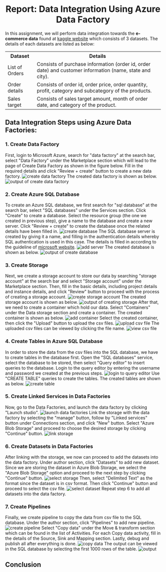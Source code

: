 <h1 align="center">Report: Data Integration Using Azure Data Factory</h1>

In this assignment, we will perform data integration towards the <b>e-commerce data</b> found at <a href="https://www.kaggle.com/datasets/benroshan/ecommerce-data?resource=download&select=List+of+Orders.csv">kaggle website</a> which consists of 3 datasets. The details of each datasets are listed as below:
<table>
  <tr>
    <th>Dataset</th>
    <th>Details</th>
  </tr>  
  <tr>
    <td>List of Orders</td>
    <td>Consists of purchase information (order id, order date) and customer information (name, state and city). </td>
  </tr>
  <tr>
    <td>Order details</td>
    <td>Consists of order id, order price, order quantity, profit, category and subcategory of the products. </td>
  </tr>  
  <tr>
    <td>Sales target</td>
    <td>Consists of sales target amount, month of order date, and category of the product.</td>
  </tr>  
</table>

## Data Integration Steps using Azure Data Factories:

### 1. Create Data Factory
First, login to Microsoft Azure, search for "data factory" at the search bar, select "Data Factory" under the Marketplace section which will lead to the page of Create Data Factory as shown in the figure below. Fill in the required details and click "Review + create" button to create a new data factory.
<img src="https://github.com/drshahizan/special-topic-data-engineering/assets/120614391/f870a4db-3207-4fbd-8068-860dceb02ebe" alt="create data factory">
The created data factory is shown as below. 
<img src="https://github.com/drshahizan/special-topic-data-engineering/assets/120614391/4583ad17-141b-4a2a-af4f-b2d2f435027b" alt="output of create data factory">


### 2. Create Azure SQL Database
To create an Azure SQL database, we first search for "sql database" at the search bar, select "SQL databases" under the Services section. Click "Create" to create a database. Select the resource group (the one we created in previous step), give a name to the database and create a new server. Click "Review + create" to create the database once the related details have been filled in. 
<img src="https://github.com/drshahizan/special-topic-data-engineering/assets/120614391/97a0ecca-5d5c-4edb-9ffc-d02c37fc8205" alt="create database">
The SQL database server is created by giving it a name, and filling in the authentication details whereby SQL authentication is used in this case. The details is filled in according to the guideline of <a href="https://learn.microsoft.com/en-us/azure/azure-sql/database/single-database-create-quickstart?view=azuresql&tabs=azure-portal">microsoft website</a>. 
<img src="https://github.com/drshahizan/special-topic-data-engineering/assets/120614391/706e84c8-5709-4568-bcea-f85860af5079" alt="add server">
The created database is shown as below.
<img src="https://github.com/drshahizan/special-topic-data-engineering/assets/120614391/152eae05-f07f-4eea-bb68-00cd9863d5f2" alt="output of create database">       

### 3. Create Storage
Next, we create a storage account to store our data by searching "storage account" at the search bar and select "Storage account" under the Marketplace section. Then, fill in the basic details, including project details and instance details, and click "Review" button to proceed with the process of creating a storage account. 
<img src="https://github.com/drshahizan/special-topic-data-engineering/assets/120614391/ff04c311-eb05-4123-aae3-16a531087cc0" alt="create storage account">
The created storage account is shown as below. 
<img src="https://github.com/drshahizan/special-topic-data-engineering/assets/120614391/696638b2-3d45-4deb-923a-4565a8ad982a" alt="output of creating storage">
After that, we need to create a container which hold our data. Select "Containers" under the Data storage section and create a container. The created container is shown as below.
<img src="https://github.com/drshahizan/special-topic-data-engineering/assets/120614391/17231397-00f5-4b03-a4d1-f247af16c187" alt="add container">
Select the created container, then click the "Upload" button to upload the csv files. 
<img src="https://github.com/drshahizan/special-topic-data-engineering/assets/120614391/72926bd6-e3a6-452e-b4f0-5d5d302cf2e6" alt="upload csv file">
The uploaded csv files can be viewed by clicking the file name. 
<img src="https://github.com/drshahizan/special-topic-data-engineering/assets/120614391/3cd1e7b4-e022-4331-b71a-150f4bdf3e5a" alt="view csv file">



### 4. Create Tables in Azure SQL Database
In order to store the data from the csv files into the SQL database, we have to create tables in the database first. Open the "SQL databases" service, select the database to be stored, then select "Query editor" to insert queries to the database. Login to the query editor by entering the username and password we created at the previous steps. 
<img src="https://github.com/drshahizan/special-topic-data-engineering/assets/120614391/2a35fbb3-ae7a-499d-847a-d090f9cda11b" alt="login to query editor">
Use "CREATE TABLE" queries to create the tables. The created tables are shown as below. 
<img src="https://github.com/drshahizan/special-topic-data-engineering/assets/120614391/e005ac64-0ec1-4731-b42a-0cf057e0b1b3" alt="create table">


### 5. Create Linked Services in Data Factories
Now, go to the Data Factories, and launch the data factory by clicking "Launch studio".
<img src="https://github.com/drshahizan/special-topic-data-engineering/assets/120614391/5ca533d7-c507-425d-a0e6-55198433a542" alt="launch data factories">
Link the storage with the data factory by selecting the "manage" button, follow by "Linked services" button under Connections section, and click "New" button. Select "Azure Blob Storage" and proceed to choose the desired storage by clicking "Continue" button. 
<img src="https://github.com/drshahizan/special-topic-data-engineering/assets/120614391/0736e2c8-5e9b-4373-8aaa-ab98ea838023" alt="link storage">



### 6. Create Datasets in Data Factories
After linking with the storage, we now can proceed to add the datasets into the data factory. Under author section, click "Datasets" to add new dataset. Since we are storing the dataset in Azure Blob Storage, we select the "Azure Blob Storage" option and proceed to the next step by clicking "Continue" button.
<img src="https://github.com/drshahizan/special-topic-data-engineering/assets/120614391/fbf44e34-3ad7-4002-8bd5-586bb2cc26e6" alt="select storage">
Then, select "Delimited Text" as the format since the dataset is in csv format. Then click "Continue" button and proceed to select the csv file. 
<img src="https://github.com/drshahizan/special-topic-data-engineering/assets/120614391/319c0a78-bc57-4507-a755-dada6e45f258" alt="select dataset">
Repeat step 6 to add all datasets into the data factory. 

### 7. Create Pipelines
Finally, we create pipeline to copy the data from csv file to the SQL database. Under the author section, click "Pipelines" to add new pipeline.
<img src="https://github.com/drshahizan/special-topic-data-engineering/assets/120614391/50d9b828-9485-430b-bdb2-9ee8e0e0fefe" alt="create pipeline">
Select "Copy data" under the Move & transform section which can be found in the list of Activities. For each Copy data activity, fill in the details of the Source, Sink and Mapping section. Lastly, debug and publish all after everything is done. 
<img src="https://github.com/drshahizan/special-topic-data-engineering/assets/120614391/d0250613-7d70-4f5f-b8b8-686bcc3f0740" alt="copy data">
The output can be viewed in the SQL database by selecting the first 1000 rows of the table. 
<img src="https://github.com/drshahizan/special-topic-data-engineering/assets/120614391/1fd7608d-676e-451e-a72c-41f250a029e6" alt="output">

## Conclusion
